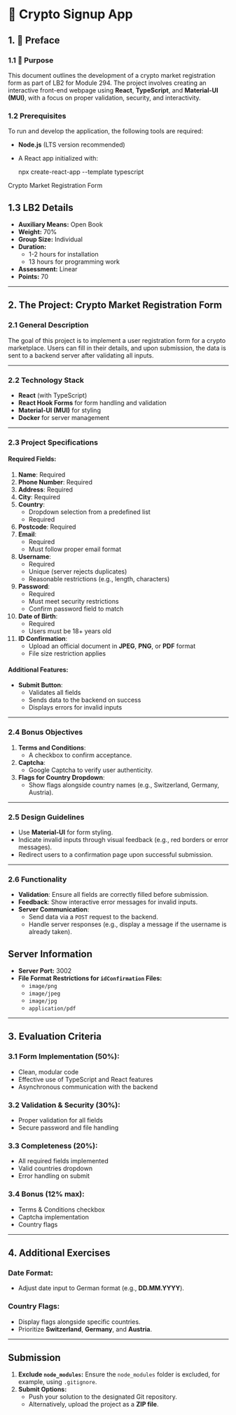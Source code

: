 # 🚀 Crypto Signup App

## 1. 📝 Preface

### 1.1 🎯 Purpose  
This document outlines the development of a crypto market registration form as part of LB2 for Module 294. The project involves creating an interactive front-end webpage using **React**, **TypeScript**, and **Material-UI (MUI)**, with a focus on proper validation, security, and interactivity.

### 1.2 Prerequisites
To run and develop the application, the following tools are required:
- **Node.js** (LTS version recommended)
- A React app initialized with:  

  npx create-react-app --template typescript

Crypto Market Registration Form

## 1.3 LB2 Details

- **Auxiliary Means:** Open Book  
- **Weight:** 70%  
- **Group Size:** Individual  
- **Duration:**  
  - 1-2 hours for installation  
  - 13 hours for programming work  
- **Assessment:** Linear  
- **Points:** 70  

---

## 2. The Project: Crypto Market Registration Form

### 2.1 General Description
The goal of this project is to implement a user registration form for a crypto marketplace. Users can fill in their details, and upon submission, the data is sent to a backend server after validating all inputs.

---

### 2.2 Technology Stack

- **React** (with TypeScript)  
- **React Hook Forms** for form handling and validation  
- **Material-UI (MUI)** for styling  
- **Docker** for server management  

---

### 2.3 Project Specifications

#### Required Fields:

1. **Name**: Required  
2. **Phone Number**: Required  
3. **Address**: Required  
4. **City**: Required  
5. **Country**:  
   - Dropdown selection from a predefined list  
   - Required  
6. **Postcode**: Required  
7. **Email**:  
   - Required  
   - Must follow proper email format  
8. **Username**:  
   - Required  
   - Unique (server rejects duplicates)  
   - Reasonable restrictions (e.g., length, characters)  
9. **Password**:  
   - Required  
   - Must meet security restrictions  
   - Confirm password field to match  
10. **Date of Birth**:  
    - Required  
    - Users must be 18+ years old  
11. **ID Confirmation**:  
    - Upload an official document in **JPEG**, **PNG**, or **PDF** format  
    - File size restriction applies  

#### Additional Features:

- **Submit Button**:  
  - Validates all fields  
  - Sends data to the backend on success  
  - Displays errors for invalid inputs  

---

### 2.4 Bonus Objectives

1. **Terms and Conditions**:  
   - A checkbox to confirm acceptance.  
2. **Captcha**:  
   - Google Captcha to verify user authenticity.  
3. **Flags for Country Dropdown**:  
   - Show flags alongside country names (e.g., Switzerland, Germany, Austria).  

---

### 2.5 Design Guidelines

- Use **Material-UI** for form styling.  
- Indicate invalid inputs through visual feedback (e.g., red borders or error messages).  
- Redirect users to a confirmation page upon successful submission.  

---

### 2.6 Functionality

- **Validation**: Ensure all fields are correctly filled before submission.  
- **Feedback**: Show interactive error messages for invalid inputs.  
- **Server Communication**:  
  - Send data via a `POST` request to the backend.  
  - Handle server responses (e.g., display a message if the username is already taken).  

## Server Information

- **Server Port:** 3002  
- **File Format Restrictions for `idConfirmation` Files:**  
  - `image/png`  
  - `image/jpeg`  
  - `image/jpg`  
  - `application/pdf`  

---

## 3. Evaluation Criteria

### 3.1 Form Implementation (50%):

- Clean, modular code  
- Effective use of TypeScript and React features  
- Asynchronous communication with the backend  

### 3.2 Validation & Security (30%):

- Proper validation for all fields  
- Secure password and file handling  

### 3.3 Completeness (20%):

- All required fields implemented  
- Valid countries dropdown  
- Error handling on submit  

### 3.4 Bonus (12% max):

- Terms & Conditions checkbox  
- Captcha implementation  
- Country flags  

---

## 4. Additional Exercises

### Date Format:

- Adjust date input to German format (e.g., **DD.MM.YYYY**).  

### Country Flags:

- Display flags alongside specific countries.  
- Prioritize **Switzerland**, **Germany**, and **Austria**.  

---

## Submission

1. **Exclude `node_modules`:** Ensure the `node_modules` folder is excluded, for example, using `.gitignore`.  
2. **Submit Options:**  
   - Push your solution to the designated Git repository.  
   - Alternatively, upload the project as a **ZIP file**.  
